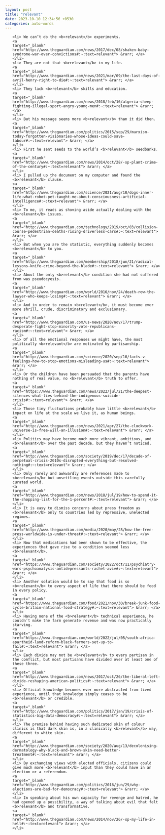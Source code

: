 ```yaml
---
layout: post
title: "relevant"
date: 2023-10-10 12:34:56 +0530
categories: auto-words
---
```

<ol>

    <li> We can’t do the <b>relevant</b> experiments.
    <a 
    target="_blank" 
    href="http://www.theguardian.com/news/2017/dec/08/shaken-baby-syndrome-war-over-convictions#:~:text=relevant"> &rarr; </a>
    </li>
    <li> They are not that <b>relevant</b> in my life.
    <a 
    target="_blank" 
    href="http://www.theguardian.com/news/2021/mar/09/the-last-days-of-avril-henry-right-to-die#:~:text=relevant"> &rarr; </a>
    </li>
    <li> They lack <b>relevant</b> skills and education.
    <a 
    target="_blank" 
    href="http://www.theguardian.com/news/2018/feb/16/algeria-sheep-fighting-illegal-sport-angry-young-men#:~:text=relevant"> &rarr; </a>
    </li>
    <li> But his message seems more <b>relevant</b> than it did then.
    <a 
    target="_blank" 
    href="http://www.theguardian.com/politics/2015/sep/29/marxism-today-forgotten-visionaries-whose-ideas-could-save-labour#:~:text=relevant"> &rarr; </a>
    </li>
    <li> First he sent seeds to the world’s <b>relevant</b> seedbanks.
    <a 
    target="_blank" 
    href="http://www.theguardian.com/news/2014/oct/28/-sp-plant-crime-of-the-century#:~:text=relevant"> &rarr; </a>
    </li>
    <li> I pulled up the document on my computer and found the <b>relevant</b> clause.
    <a 
    target="_blank" 
    href="http://www.theguardian.com/science/2021/aug/10/dogs-inner-life-what-robot-pet-taught-me-about-consciousness-artificial-intelligence#:~:text=relevant"> &rarr; </a>
    </li>
    <li> To me, it reads as shoving aside actually dealing with the <b>relevant</b> issues.
    <a 
    target="_blank" 
    href="http://www.theguardian.com/technology/2019/oct/03/collision-course-pedestrian-deaths-rising-driverless-cars#:~:text=relevant"> &rarr; </a>
    </li>
    <li> But when you are the statistic, everything suddenly becomes <b>relevant</b> to you.
    <a 
    target="_blank" 
    href="http://www.theguardian.com/membership/2018/jun/21/radical-lessons-knife-crime-beyond-the-blade#:~:text=relevant"> &rarr; </a>
    </li>
    <li> About the only <b>relevant</b> condition she had not suffered from was pseudocyesis.
    <a 
    target="_blank" 
    href="http://www.theguardian.com/world/2016/nov/24/death-row-the-lawyer-who-keeps-losing#:~:text=relevant"> &rarr; </a>
    </li>
    <li> And in order to remain <b>relevant</b>, it must become ever more shrill, crude, discriminatory and exclusionary.
    <a 
    target="_blank" 
    href="http://www.theguardian.com/us-news/2020/nov/17/trump-desperate-fight-stop-minority-vote-republicans-racism#:~:text=relevant"> &rarr; </a>
    </li>
    <li> Of all the emotional responses we might have, the most politically <b>relevant</b> are motivated by partisanship.
    <a 
    target="_blank" 
    href="http://www.theguardian.com/science/2020/sep/10/facts-v-feelings-how-to-stop-emotions-misleading-us#:~:text=relevant"> &rarr; </a>
    </li>
    <li> Or the children have been persuaded that the parents have nothing of real value, no <b>relevant</b> truth to offer.
    <a 
    target="_blank" 
    href="https://www.theguardian.com/news/2022/jul/21/the-deepest-silences-what-lies-behind-the-indigenous-suicide-crisis#:~:text=relevant"> &rarr; </a>
    </li>
    <li> Those tiny fluctuations probably have little <b>relevant</b> impact on life at the scale we live it, as human beings.
    <a 
    target="_blank" 
    href="http://www.theguardian.com/news/2021/apr/27/the-clockwork-universe-is-free-will-an-illusion#:~:text=relevant"> &rarr; </a>
    </li>
    <li> Politics may have become much more vibrant, ambitious, and <b>relevant</b> over the past decade, but they haven’t noticed.
    <a 
    target="_blank" 
    href="http://www.theguardian.com/society/2019/dec/17/decade-of-perpetual-crisis-2010s-disrupted-everything-but-resolved-nothing#:~:text=relevant"> &rarr; </a>
    </li>
    <li> Only rarely and awkwardly are references made to <b>relevant</b> but unsettling events outside this carefully curated world.
    <a 
    target="_blank" 
    href="http://www.theguardian.com/news/2018/jul/19/how-to-spend-it-the-shopping-list-for-the-1-percent#:~:text=relevant"> &rarr; </a>
    </li>
    <li> It is easy to dismiss concerns about press freedom as <b>relevant</b> only to countries led by repressive, unelected regimes.
    <a 
    target="_blank" 
    href="http://www.theguardian.com/media/2020/may/28/how-the-free-press-worldwide-is-under-threat#:~:text=relevant"> &rarr; </a>
    </li>
    <li> Now that medications had been shown to be effective, the experiences that gave rise to a condition seemed less <b>relevant</b>.
    <a 
    target="_blank" 
    href="https://www.theguardian.com/society/2022/oct/11/psychiatry-wars-psychoanalysis-antidepressants-rachel-aviv#:~:text=relevant"> &rarr; </a>
    </li>
    <li> Another solution would be to say that food is so <b>relevant</b> to every aspect of life that there should be food in every policy.
    <a 
    target="_blank" 
    href="https://www.theguardian.com/food/2021/nov/30/break-junk-food-cycle-britain-national-food-strategy#:~:text=relevant"> &rarr; </a>
    </li>
    <li> Having none of the <b>relevant</b> technical experience, he couldn’t make the farm generate revenue and was now practically starving.
    <a 
    target="_blank" 
    href="https://www.theguardian.com/world/2022/jul/05/south-africa-apartheid-land-reform-black-farmers-set-up-to-fail#:~:text=relevant"> &rarr; </a>
    </li>
    <li> Each divide may not be <b>relevant</b> to every partisan in the conflict, but most partisans have divided over at least one of these three.
    <a 
    target="_blank" 
    href="http://www.theguardian.com/news/2017/oct/26/the-liberal-left-divide-reshaping-american-politics#:~:text=relevant"> &rarr; </a>
    </li>
    <li> Official knowledge becomes ever more abstracted from lived experience, until that knowledge simply ceases to be <b>relevant</b> or credible.
    <a 
    target="_blank" 
    href="http://www.theguardian.com/politics/2017/jan/19/crisis-of-statistics-big-data-democracy#:~:text=relevant"> &rarr; </a>
    </li>
    <li> The premise behind having such dedicated skin of colour clinics is that dark skin is, in a clinically <b>relevant</b> way, different to white skin.
    <a 
    target="_blank" 
    href="http://www.theguardian.com/society/2020/aug/13/decolonising-dermatology-why-black-and-brown-skin-need-better-treatment#:~:text=relevant"> &rarr; </a>
    </li>
    <li> By exchanging views with elected officials, citizens could give much more <b>relevant</b> input than they could have in an election or a referendum.
    <a 
    target="_blank" 
    href="http://www.theguardian.com/politics/2016/jun/29/why-elections-are-bad-for-democracy#:~:text=relevant"> &rarr; </a>
    </li>
    <li> In speaking about his own capacity for revenge and hatred, he had opened up a possibility, a way of talking about evil that felt <b>relevant</b> and transformative.
    <a 
    target="_blank" 
    href="http://www.theguardian.com/news/2014/nov/26/-sp-my-life-in-hell#:~:text=relevant"> &rarr; </a>
    </li>